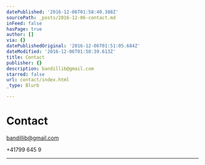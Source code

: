 ```yaml
---
datePublished: '2016-12-06T01:58:40.388Z'
sourcePath: _posts/2016-12-06-contact.md
inFeed: false
hasPage: true
author: []
via: {}
datePublishedOriginal: '2016-12-06T01:51:05.684Z'
dateModified: '2016-12-06T01:58:39.613Z'
title: Contact
publisher: {}
description: bandillib@gmail.com
starred: false
url: contact/index.html
_type: Blurb

---
```

# Contact

bandillib@gmail.com

+41799 645 9

---